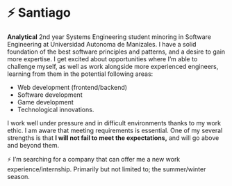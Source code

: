 ⚡ Santiago
===========

<!--
**santi-ug/santi-ug** is a ✨ _special_ ✨ repository because its `README.md` (this file) appears on your GitHub profile.

Here are some ideas to get you started:

- 🔭 I’m currently working on ...
- 🌱 I’m currently learning ...
- 👯 I’m looking to collaborate on ...
- 🤔 I’m looking for help with ...
- 📫 How to reach me: ...
- ⚡ Fun fact: ...
-->

**Analytical** 2nd year Systems Engineering student minoring in Software Engineering at Universidad Autonoma de Manizales. I have a solid foundation of the best software principles and patterns, and a desire to gain more expertise. I get excited about opportunities where I’m able to challenge myself, as well as work alongside more experienced engineers, learning from them in the potential following areas:
- Web development (frontend/backend)
- Software development
- Game development
- Technological innovations.

I work well under pressure and in difficult environments thanks to my work ethic. I am aware that meeting requirements is essential. One of my several strengths is that **I will not fail to meet the expectations,** and will go above and beyond them.

⚡ I’m searching for a company that can offer me a new work experience/internship. Primarily but not limited to; the summer/winter season.

